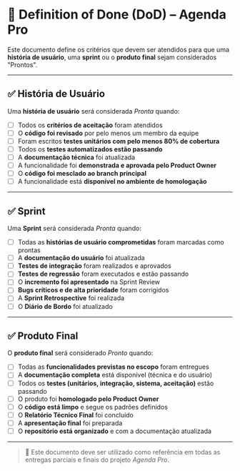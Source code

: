 # 📌 Definition of Done (DoD) – Agenda Pro

Este documento define os critérios que devem ser atendidos para que uma **história de usuário**, uma **sprint** ou o **produto final** sejam considerados "Prontos".

---

## ✅ História de Usuário

Uma **história de usuário** será considerada *Pronta* quando:

- [ ] Todos os **critérios de aceitação** foram atendidos
- [ ] O **código foi revisado** por pelo menos um membro da equipe
- [ ] Foram escritos **testes unitários com pelo menos 80% de cobertura**
- [ ] Todos os **testes automatizados estão passando**
- [ ] A **documentação técnica** foi atualizada
- [ ] A funcionalidade foi **demonstrada e aprovada pelo Product Owner**
- [ ] O **código foi mesclado ao branch principal**
- [ ] A funcionalidade está **disponível no ambiente de homologação**

---

## ✅ Sprint

Uma **Sprint** será considerada *Pronta* quando:

- [ ] Todas as **histórias de usuário comprometidas** foram marcadas como prontas
- [ ] A **documentação do usuário** foi atualizada
- [ ] **Testes de integração** foram realizados e aprovados
- [ ] **Testes de regressão** foram executados e estão passando
- [ ] O **incremento foi apresentado** na Sprint Review
- [ ] **Bugs críticos e de alta prioridade** foram corrigidos
- [ ] A **Sprint Retrospective** foi realizada
- [ ] O **Diário de Bordo** foi atualizado

---

## ✅ Produto Final

O **produto final** será considerado *Pronto* quando:

- [ ] Todas as **funcionalidades previstas no escopo** foram entregues
- [ ] A **documentação completa** está disponível (técnica e do usuário)
- [ ] Todos os **testes (unitários, integração, sistema, aceitação)** estão passando
- [ ] O produto foi **homologado pelo Product Owner**
- [ ] O **código está limpo** e segue os padrões definidos
- [ ] O **Relatório Técnico Final** foi concluído
- [ ] A **apresentação final** foi preparada
- [ ] O **repositório está organizado** e com a documentação atualizada

---

> 📌 Este documento deve ser utilizado como referência em todas as entregas parciais e finais do projeto *Agenda Pro*.

